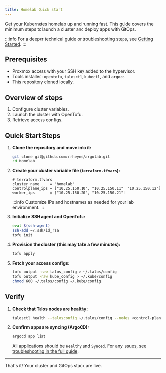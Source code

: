 ```yaml
---
title: Homelab Quick start
---
```

Get your Kubernetes homelab up and running fast. This guide covers the minimum steps to launch a cluster and deploy apps with GitOps.

:::info
For a deeper technical guide or troubleshooting steps, see [Getting Started](./getting-started.md).
:::

## Prerequisites

- Proxmox access with your SSH key added to the hypervisor.
- Tools installed: `opentofu`, `talosctl`, `kubectl`, and `argocd`.
- This repository cloned locally.

## Overview of steps

1. Configure cluster variables.
2. Launch the cluster with OpenTofu.
3. Retrieve access configs.

## Quick Start Steps

1. **Clone the repository and move into it:**

   ```bash
   git clone git@github.com:rrheyne/argolab.git
   cd homelab
   ```

2. **Create your cluster variable file (`terraform.tfvars`):**

   ```hcl
   # terraform.tfvars
   cluster_name     = "homelab"
   controlplane_ips = ["10.25.150.10", "10.25.150.11", "10.25.150.12"]
   worker_ips       = ["10.25.150.20", "10.25.150.21"]
   ```

   :::info
   Customize IPs and hostnames as needed for your lab environment.
   :::

3. **Initialize SSH agent and OpenTofu:**

   ```bash
   eval $(ssh-agent)
   ssh-add ~/.ssh/id_rsa
   tofu init
   ```

4. **Provision the cluster (this may take a few minutes):**

   ```bash
   tofu apply
   ```

5. **Fetch your access configs:**

   ```bash
   tofu output -raw talos_config > ~/.talos/config
   tofu output -raw kube_config > ~/.kube/config
   chmod 600 ~/.talos/config ~/.kube/config
   ```

## Verify

1. **Check that Talos nodes are healthy:**

   ```bash
   talosctl health --talosconfig ~/.talos/config --nodes <control-plane-IP>
   ```

2. **Confirm apps are syncing (ArgoCD):**

   ```bash
   argocd app list
   ```

   All applications should be `Healthy` and `Synced`.
   For any issues, see [troubleshooting in the full guide](./getting-started.md).

---
That's it! Your cluster and GitOps stack are live.

